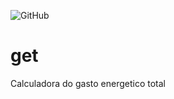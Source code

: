 ![GitHub](https://img.shields.io/github/license/pinheiro22/get)


# get
Calculadora do gasto energetico total
